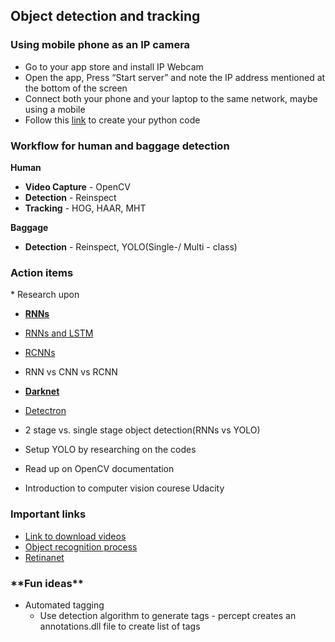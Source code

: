 <h2>Object detection and tracking</h2>


<h3>Using mobile phone as an IP camera</h3>

* Go to your app store and install IP Webcam
* Open the app, Press “Start server” and note the IP address mentioned at the bottom of the screen
* Connect both your phone and your laptop to the same network, maybe using a mobile 
* Follow this [link](https://www.hackster.io/peter-lunk/how-to-use-the-android-ip-webcam-app-with-python-opencv-45f28f) to create your python code



<h3>Workflow for human and baggage detection</h3>

**Human**
* **Video Capture** - OpenCV
* **Detection** - Reinspect
* **Tracking** - HOG, HAAR, MHT

**Baggage**
* **Detection** - Reinspect, YOLO(Single-/ Multi - class)

<h3>Action items</h3> 
* Research upon

  * [**RNNs**](https://wiki.tum.de/display/lfdv/Recurrent+Neural+Networks+-+Combination+of+RNN+and+CNN)
  * [RNNs and LSTM](https://en.wikipedia.org/wiki/Recurrent_neural_network)
  * [RCNNs](https://towardsdatascience.com/learn-rcnns-with-this-toy-dataset-be19dce380ec)
  * RNN vs CNN vs RCNN
  * [**Darknet**](https://pjreddie.com/darknet/)
  * [Detectron](https://github.com/facebookresearch/Detectron)
  * 2 stage vs. single stage object detection(RNNs vs YOLO)

* Setup YOLO by researching on the codes
* Read up on OpenCV documentation
* Introduction to computer vision courese Udacity


<h3>Important links</h3>

* [Link to download videos](https://www.videezy.com/)
* [Object recognition process](https://www.quora.com/Computer-Vision-What-are-the-fastest-object-recognition-algorithms-in-Python)
* [Retinanet](https://www.youtube.com/watch?v=44tlnmmt3h0)


<h3>**Fun ideas**</h3>

* Automated tagging
  * Use detection algorithm to generate tags - percept creates an annotations.dll file to create list of tags
